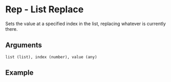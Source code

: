 # Rep - List Replace

Sets the value at a specified index in the list, replacing whatever is currently there.

## Arguments

```list (list), index (number), value (any)```

## Example
<editor :code="`
Replace Example
by Milo Jacobs and Miss Listerine\n
was list lis 1 2 3..
rep list 1 1.
pri list.
`"
:code-wordier="`
Replace Example
by Milo Jacobs and Miss Listerine\n
Was list listing 1, 2, and 3?
Replace the list 1 to 1.
Print the list.
`" output-method='console'></editor>